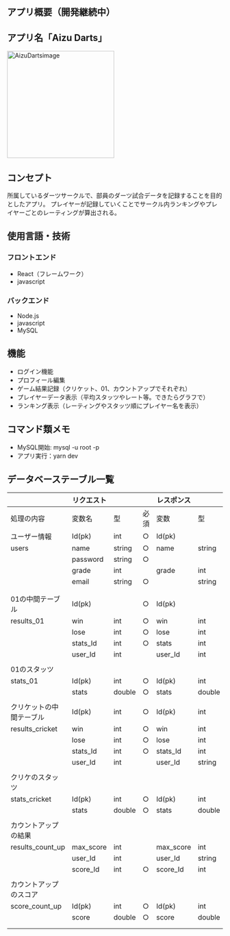 ## アプリ概要（開発継続中）

## アプリ名「Aizu Darts」
<img width="250" alt="AizuDartsimage" src="https://github.com/YutaSato0717/House-Hunting/assets/109122250/38390b5f-3513-4aa8-bb76-50ccd6c30c18">

## コンセプト
所属しているダーツサークルで、部員のダーツ試合データを記録することを目的としたアプリ。
プレイヤーが記録していくことでサークル内ランキングやプレイヤーごとのレーティングが算出される。

## 使用言語・技術

### フロントエンド

- React（フレームワーク）
- javascript

### バックエンド

- Node.js
- javascript
- MySQL

## 機能

- ログイン機能
- プロフィール編集
- ゲーム結果記録（クリケット、01、カウントアップでそれぞれ）
- プレイヤーデータ表示（平均スタッツやレート等。できたらグラフで）
- ランキング表示（レーティングやスタッツ順にプレイヤー名を表示）

## コマンド類メモ

- MySQL開始: mysql -u root -p
- アプリ実行：yarn dev

## データベーステーブル一覧

|  | リクエスト |  |  | レスポンス |  |
| --- | --- | --- | --- | --- | --- |
| 処理の内容 | 変数名 | 型 | 必須 | 変数 | 型 |
| ユーザー情報 | Id(pk) | int | ○ | Id(pk) |  |
| users | name | string | ○ | name | string |
|  | password | string | ○ |  |  |
|  | grade | int |  | grade | int |
|  | email | string | ○ |  | string |
|  |  |  |  |  |  |
|  |  |  |  |  |  |
| 01の中間テーブル | Id(pk) |  | ○ | Id(pk) |  |
| results_01 | win | int | ○ | win | int |
|  | lose | int | ○ | lose | int |
|  | stats_Id | int | ○ | stats | int |
|  | user_Id | int |  | user_Id | int |
|  |  |  |  |  |  |
| 01のスタッツ |  |  |  |  |  |
| stats_01 | Id(pk) | int | ○ | Id(pk) | int |
|  | stats | double | ○ | stats | double |
|  |  |  |  |  |  |
| クリケットの中間テーブル | Id(pk) | int | ○ | Id(pk) | int |
| results_cricket | win | int | ○ | win | int |
|  | lose | int | ○ | lose | int |
|  | stats_Id | int | ○ | stats_Id | int |
|  | user_Id | int |  | user_Id | string |
|  |  |  |  |  |  |
| クリケのスタッツ |  |  |  |  |  |
| stats_cricket | Id(pk) | int | ○ | Id(pk) | int |
|  | stats | double | ○ | stats | double |
|  |  |  |  |  |  |
| カウントアップの結果 |  |  |  |  |  |
| results_count_up | max_score | int |  | max_score | int |
|  | user_Id | int |  | user_Id | string |
|  | score_Id | int | ○ | score_Id | int |
|  |  |  |  |  |  |
| カウントアップのスコア |  |  |  |  |  |
| score_count_up | Id(pk) | int | ○ | Id(pk) | int |
|  | score | double | ○ | score | double |
|  |  |  |  |  |  |
|  |  |  |  |  |  |

